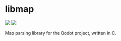 # libmap

[![](https://ci.appveyor.com/api/projects/status/jcegoqse9ehmlkrw?svg=true)](https://ci.appveyor.com/project/Shfty/libmap)
[![](https://api.travis-ci.com/Shfty/libmap.svg?branch=master)](https://travis-ci.com/Shfty/libmap)

Map parsing library for the Qodot project, written in C.
